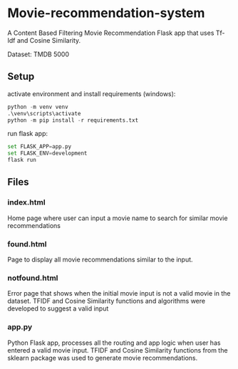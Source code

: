 # Movie-recommendation-system

A Content Based Filtering Movie Recommendation Flask app that uses Tf-Idf and Cosine Similarity.

Dataset: TMDB 5000

## Setup
activate environment and install requirements (windows):
```python
python -m venv venv
.\venv\scripts\activate
python -m pip install -r requirements.txt 
```

run flask app:
```python
set FLASK_APP=app.py
set FLASK_ENV=development
flask run
```

## Files
### index.html
Home page where user can input a movie name to search for similar movie recommendations

### found.html
Page to display all movie recommendations similar to the input.

### notfound.html
Error page that shows when the initial movie input is not a valid movie in the dataset.
TFIDF and Cosine Similarity functions and algorithms were developed to suggest a valid input

### app.py
Python Flask app, processes all the routing and app logic when user has entered a valid movie input.
TFIDF and Cosine Similarity functions from the sklearn package was used to generate movie recommendations.
